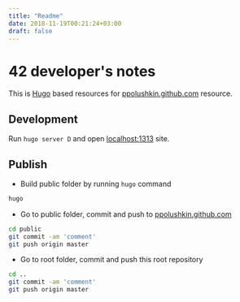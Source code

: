 ```yaml
---
title: "Readme"
date: 2018-11-19T00:21:24+03:00
draft: false
---
```

# 42 developer's notes
This is [Hugo](https://gohugo.io/documentation/) based resources for [ppolushkin.github.com](ppolushkin.github.com)
resource.

## Development
Run ```hugo server D```
and open [localhost:1313](http://localhost:1313) site.

## Publish
- Build public folder by running ``hugo`` command

```bash
hugo
```

- Go to public folder, commit and push to [ppolushkin.github.com](ppolushkin.github.com)

```bash
cd public
git commit -am 'comment'
git push origin master
```
- Go to root folder, commit and push this root repository

```bash
cd ..
git commit -am 'comment'
git push origin master
```
